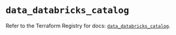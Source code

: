 # `data_databricks_catalog`

Refer to the Terraform Registry for docs: [`data_databricks_catalog`](https://registry.terraform.io/providers/databricks/databricks/1.76.0/docs/data-sources/catalog).
